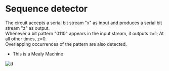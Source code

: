 # Sequence detector

The circuit accepts a serial bit stream "x" as input and produces a serial bit stream "z" as output.  
Whenever a bit pattern "0110" appears in the input stream, it outputs z=1; At all other times, z=0.  
Overlapping occurrences of the pattern are also detected.  

* This is a Mealy Machine

![d]()
